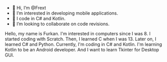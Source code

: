 - 👋 Hi, I’m @Frext
- 👀 I’m interested in developing mobile applications.
- 🌱 I code in C# and Kotlin.
- 💞️ I’m looking to collaborate on code revisions.

Hello, my name is Furkan. I'm interested in computers since I was 8. I started coding with Scratch. Then, I learned C when I was 13. Later on, I learned C# and Python. Currently, I'm coding in C# and Kotlin. 
I'm learning Kotlin to be an Android developer. And I want to learn Tkinter for Desktop GUI.

<!---
Frext/Frext is a ✨ special ✨ repository because its `README.md` (this file) appears on your GitHub profile.
You can click the Preview link to take a look at your changes.
--->
